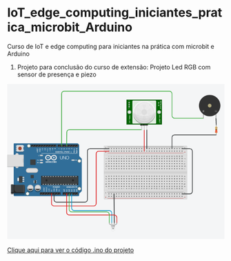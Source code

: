 # IoT_edge_computing_iniciantes_pratica_microbit_Arduino
Curso de IoT e edge computing para iniciantes na prática com microbit e Arduino 

1) Projeto para conclusão do curso de extensão: Projeto Led RGB com sensor de presença e piezo
<img src = "Led_RGB.png">

<a href= "led_rgb_sensor_presenca1.ino">Clique aqui para ver o código .ino do projeto
